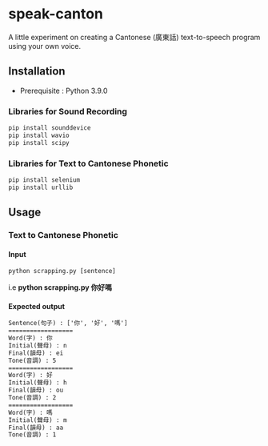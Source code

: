 # speak-canton

A little experiment on creating a Cantonese (廣東話) text-to-speech program using your own voice.



## Installation 
* Prerequisite : Python 3.9.0
### Libraries for Sound Recording
```bash
pip install sounddevice
pip install wavio
pip install scipy
```
### Libraries for Text to Cantonese Phonetic
```powershell
pip install selenium
pip install urllib
```

## Usage
### Text to Cantonese Phonetic
#### Input
```bat
python scrapping.py [sentence]
```
i.e **python scrapping.py 你好嗎**

#### Expected output
```bat
Sentence(句子) : ['你', '好', '嗎']
==================
Word(字) : 你
Initial(聲母) : n
Final(韻母) : ei
Tone(音調) : 5
==================
Word(字) : 好
Initial(聲母) : h
Final(韻母) : ou
Tone(音調) : 2
==================
Word(字) : 嗎
Initial(聲母) : m
Final(韻母) : aa
Tone(音調) : 1
```
